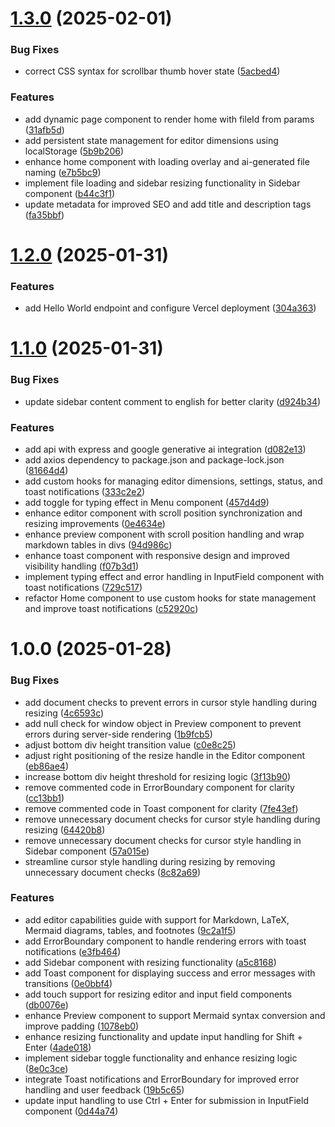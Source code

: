 # [1.3.0](https://github.com/sans-script/markhub/compare/v1.2.0...v1.3.0) (2025-02-01)


### Bug Fixes

* correct CSS syntax for scrollbar thumb hover state ([5acbed4](https://github.com/sans-script/markhub/commit/5acbed400d991f5b3e38a4d2507db3247809905e))


### Features

* add dynamic page component to render home with fileId from params ([31afb5d](https://github.com/sans-script/markhub/commit/31afb5d439503a1e3f627bce423e433f84909fdf))
* add persistent state management for editor dimensions using localStorage ([5b9b206](https://github.com/sans-script/markhub/commit/5b9b206c25bb1c1776faeedaf7ddfda0c7417d82))
* enhance home component with loading overlay and ai-generated file naming ([e7b5bc9](https://github.com/sans-script/markhub/commit/e7b5bc939422ce210c7f72aa5f96567830741afb))
* implement file loading and sidebar resizing functionality in Sidebar component ([b44c3f1](https://github.com/sans-script/markhub/commit/b44c3f17e3ef22ce931d4b27ef65c2421d40b7a6))
* update metadata for improved SEO and add title and description tags ([fa35bbf](https://github.com/sans-script/markhub/commit/fa35bbf92734ae5ca427e312a2c26b3400b87d36))

# [1.2.0](https://github.com/sans-script/markhub/compare/v1.1.0...v1.2.0) (2025-01-31)


### Features

* add Hello World endpoint and configure Vercel deployment ([304a363](https://github.com/sans-script/markhub/commit/304a3638b629abce47e1a0a1c753ca5d9f0c8d2c))

# [1.1.0](https://github.com/sans-script/markhub/compare/v1.0.0...v1.1.0) (2025-01-31)


### Bug Fixes

* update sidebar content comment to english for better clarity ([d924b34](https://github.com/sans-script/markhub/commit/d924b34d424ca7810c9709a97bcabae4227ec578))


### Features

* add api with express and google generative ai integration ([d082e13](https://github.com/sans-script/markhub/commit/d082e13d4e158adf83166be569bfc38ad010195c))
* add axios dependency to package.json and package-lock.json ([81664d4](https://github.com/sans-script/markhub/commit/81664d4bde2a906ed1f7320b6c927694f8aa17dc))
* add custom hooks for managing editor dimensions, settings, status, and toast notifications ([333c2e2](https://github.com/sans-script/markhub/commit/333c2e24110177833eaa4e3521a74457ca30bfc7))
* add toggle for typing effect in Menu component ([457d4d9](https://github.com/sans-script/markhub/commit/457d4d9bf164b4c32eb5114efbf32deae68b1f4e))
* enhance editor component with scroll position synchronization and resizing improvements ([0e4634e](https://github.com/sans-script/markhub/commit/0e4634e91fba94810c4c4677cd7078d911487d5f))
* enhance preview component with scroll position handling and wrap markdown tables in divs ([94d986c](https://github.com/sans-script/markhub/commit/94d986c7ec7d9ae550da9b6ee5c2c0d1370f674a))
* enhance toast component with responsive design and improved visibility handling ([f07b3d1](https://github.com/sans-script/markhub/commit/f07b3d18691bd32f661f14d70ca1e5c2d4a6327b))
* implement typing effect and error handling in InputField component with toast notifications ([729c517](https://github.com/sans-script/markhub/commit/729c51731d4ad4eb37a5031200e9ff9a52362404))
* refactor Home component to use custom hooks for state management and improve toast notifications ([c52920c](https://github.com/sans-script/markhub/commit/c52920c253806c4f9480530771379130c9b5090f))

# 1.0.0 (2025-01-28)


### Bug Fixes

* add document checks to prevent errors in cursor style handling during resizing ([4c6593c](https://github.com/sans-script/markhub/commit/4c6593cde2077433b5aa7e8f0e6fa0321b8e6e94))
* add null check for window object in Preview component to prevent errors during server-side rendering ([1b9fcb5](https://github.com/sans-script/markhub/commit/1b9fcb597f095c9a83d8e877663e26f2aa8271cb))
* adjust bottom div height transition value ([c0e8c25](https://github.com/sans-script/markhub/commit/c0e8c2528dd52612f6f91bf08370805cdc440489))
* adjust right positioning of the resize handle in the Editor component ([eb86ae4](https://github.com/sans-script/markhub/commit/eb86ae4531e1de1c9bc52733625a30bcd7a35fa1))
* increase bottom div height threshold for resizing logic ([3f13b90](https://github.com/sans-script/markhub/commit/3f13b90dbe8918cb7d8ec20f5d9a08f436648ff5))
* remove commented code in ErrorBoundary component for clarity ([cc13bb1](https://github.com/sans-script/markhub/commit/cc13bb1f899eeb18948826988d423ef86f328304))
* remove commented code in Toast component for clarity ([7fe43ef](https://github.com/sans-script/markhub/commit/7fe43ef93e49c9218bd13be26bea36a737c923ee))
* remove unnecessary document checks for cursor style handling during resizing ([64420b8](https://github.com/sans-script/markhub/commit/64420b87be3a6fba1a5a242c68669475cca1bcde))
* remove unnecessary document checks for cursor style handling in Sidebar component ([57a015e](https://github.com/sans-script/markhub/commit/57a015eecf780d76055e8bd5bd5f221ecac75124))
* streamline cursor style handling during resizing by removing unnecessary document checks ([8c82a69](https://github.com/sans-script/markhub/commit/8c82a697db956f4b89a305e3852daf42f4a3200d))


### Features

* add editor capabilities guide with support for Markdown, LaTeX, Mermaid diagrams, tables, and footnotes ([9c2a1f5](https://github.com/sans-script/markhub/commit/9c2a1f5a61aaf984bb73be1caa3a9c8298c442b6))
* add ErrorBoundary component to handle rendering errors with toast notifications ([e3fb464](https://github.com/sans-script/markhub/commit/e3fb464598122865ffb985990dcec0a0f240a770))
* add Sidebar component with resizing functionality ([a5c8168](https://github.com/sans-script/markhub/commit/a5c816820c8e613e3c99a955c3445c996eef7f87))
* add Toast component for displaying success and error messages with transitions ([0e0bbf4](https://github.com/sans-script/markhub/commit/0e0bbf46c8db54eeba68c3d4cea2d5303f12c256))
* add touch support for resizing editor and input field components ([db0076e](https://github.com/sans-script/markhub/commit/db0076ecbc4a943b293599610e4d32997eee1842))
* enhance Preview component to support Mermaid syntax conversion and improve padding ([1078eb0](https://github.com/sans-script/markhub/commit/1078eb0d0d4dc111c6f6c5d81f882868917dff55))
* enhance resizing functionality and update input handling for Shift + Enter ([4ade018](https://github.com/sans-script/markhub/commit/4ade01819be11cc35adee85210fb28b301fd0e86))
* implement sidebar toggle functionality and enhance resizing logic ([8e0c3ce](https://github.com/sans-script/markhub/commit/8e0c3ce7f2e826a1651f50619349b3a419c77344))
* integrate Toast notifications and ErrorBoundary for improved error handling and user feedback ([19b5c65](https://github.com/sans-script/markhub/commit/19b5c659279a673d4a9eaa2454ae03a81ec63d08))
* update input handling to use Ctrl + Enter for submission in InputField component ([0d44a74](https://github.com/sans-script/markhub/commit/0d44a7491a815d4b1b6853106f12420b45cfb87b))
